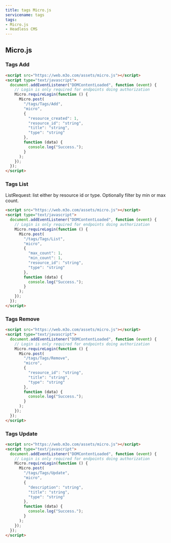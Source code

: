 ```yaml
---
title: tags Micro.js
servicename: tags
tags: 
- Micro.js
- Headless CMS
---
```


## Micro.js


### Tags Add
<!-- We use the request body description here as endpoint descriptions are not
being lifted correctly from the proto by the openapi spec generator -->

```html
<script src="https://web.m3o.com/assets/micro.js"></script>
<script type="text/javascript">
  document.addEventListener("DOMContentLoaded", function (event) {
    // Login is only required for endpoints doing authorization
    Micro.requireLogin(function () {
      Micro.post(
        "/tags/Tags/Add",
        "micro",
        {
          "resource_created": 1,
          "resource_id": "string",
          "title": "string",
          "type": "string"
        },
        function (data) {
          console.log("Success.");
        }
      );
    });
  });
</script>
```


### Tags List
<!-- We use the request body description here as endpoint descriptions are not
being lifted correctly from the proto by the openapi spec generator -->
ListRequest: list either by resource id or type.
 Optionally filter by min or max count.
```html
<script src="https://web.m3o.com/assets/micro.js"></script>
<script type="text/javascript">
  document.addEventListener("DOMContentLoaded", function (event) {
    // Login is only required for endpoints doing authorization
    Micro.requireLogin(function () {
      Micro.post(
        "/tags/Tags/List",
        "micro",
        {
          "max_count": 1,
          "min_count": 1,
          "resource_id": "string",
          "type": "string"
        },
        function (data) {
          console.log("Success.");
        }
      );
    });
  });
</script>
```


### Tags Remove
<!-- We use the request body description here as endpoint descriptions are not
being lifted correctly from the proto by the openapi spec generator -->

```html
<script src="https://web.m3o.com/assets/micro.js"></script>
<script type="text/javascript">
  document.addEventListener("DOMContentLoaded", function (event) {
    // Login is only required for endpoints doing authorization
    Micro.requireLogin(function () {
      Micro.post(
        "/tags/Tags/Remove",
        "micro",
        {
          "resource_id": "string",
          "title": "string",
          "type": "string"
        },
        function (data) {
          console.log("Success.");
        }
      );
    });
  });
</script>
```


### Tags Update
<!-- We use the request body description here as endpoint descriptions are not
being lifted correctly from the proto by the openapi spec generator -->

```html
<script src="https://web.m3o.com/assets/micro.js"></script>
<script type="text/javascript">
  document.addEventListener("DOMContentLoaded", function (event) {
    // Login is only required for endpoints doing authorization
    Micro.requireLogin(function () {
      Micro.post(
        "/tags/Tags/Update",
        "micro",
        {
          "description": "string",
          "title": "string",
          "type": "string"
        },
        function (data) {
          console.log("Success.");
        }
      );
    });
  });
</script>
```


